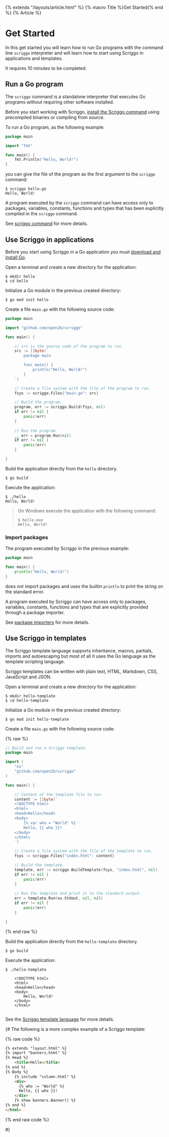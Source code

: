 {% extends "/layouts/article.html" %}
{% macro Title %}Get Started{% end %}
{% Article %}

# Get Started

In this get started you will learn how to run Go programs with the command line `scriggo` interpreter and will learn how
to start using Scriggo in applications and templates. 

It requires 10 minutes to be completed.

## Run a Go program

The `scriggo` command is a standalone interpreter that executes Go programs without requiring other software installed. 

Before you start working with Scriggo, <a href="/install">install the Scriggo command</a> using precompiled binaries or compiling from source.

To run a Go program, as the following example:

```go
package main

import "fmt"

func main() {
    fmt.Println("Hello, World!")    
}
```

you can give the file of the program as the first argument to the `scriggo` command:

```
$ scriggo hello.go
Hello, World!
```  

A program executed by the `scriggo` command can have access only to packages, variables, constants, functions and types
that has been explicitly compiled in the `scriggo` command.

See <a href="/scriggo-command">scriggo command</a> for more details.

## Use Scriggo in applications

Before you start using Scriggo in a Go application you must <a href="https://golang.org/dl/">download and install Go</a>.

Open a terminal and create a new directory for the application: 

```
$ mkdir hello
$ cd hello
```

Initialize a Go module in the previous created directory:

```
$ go mod init hello
```

Create a file `main.go` with the following source code: 

```go
package main

import "github.com/open2b/scriggo"

func main() {

    // src is the source code of the program to run.
    src := []byte(`
        package main

        func main() {
            println("Hello, World!")
        }
    `)

    // Create a file system with the file of the program to run.
    fsys := scriggo.Files{"main.go": src}

    // Build the program.
    program, err := scriggo.Build(fsys, nil)
    if err != nil {
        panic(err)
    }
 
    // Run the program.
    _, err = program.Run(nil)
    if err != nil {
        panic(err)
    }

}
```

Build the application directly from the `hello` directory.

```
$ go build
```

Execute the application:

```
$ ./hello
Hello, World!
```

> On Windows execute the application with the following command:
> ```
> $ hello.exe
> Hello, World!
> ``` 

### Import packages

The program executed by Scriggo in the previous example:

```go
package main

func main() {
    println("Hello, World!")
}
```

does not import packages and uses the builtin `println` to print the string on the standard error.

A program executed by Scriggo can have access only to packages, variables, constants, functions and types that are
explicitly provided through a package importer.

See <a href="/package-importers">package importers</a> for more details.

## Use Scriggo in templates

The Scriggo template language supports inheritance, macros, partials, imports and autoescaping but most of all
it uses the Go language as the template scripting language. 

Scriggo templates can be written with plain text, HTML, Markdown, CSS, JavaScript and JSON.

Open a terminal and create a new directory for the application: 

```
$ mkdir hello-template
$ cd hello-template
```

Initialize a Go module in the previous created directory:

```
$ go mod init hello-template
```

Create a file `main.go` with the following source code:

{% raw %}
```go
// Build and run a Scriggo template.
package main

import (
    "os"
    "github.com/open2b/scriggo"
)

func main() {

    // Content of the template file to run.
    content := []byte(`
    <!DOCTYPE html>
    <html>
    <head>Hello</head> 
    <body>
        {% var who = "World" %}
        Hello, {{ who }}!
    </body>
    </html>
    `)

    // Create a file system with the file of the template to run.
    fsys := scriggo.Files{"index.html": content}

    // Build the template.
    template, err := scriggo.BuildTemplate(fsys, "index.html", nil)
    if err != nil {
        panic(err)
    }
 
    // Run the template and print it to the standard output.
    err = template.Run(os.Stdout, nil, nil)
    if err != nil {
        panic(err)
    }

}
```
{% end raw %}

Build the application directly from the `hello-template` directory.

```
$ go build
```

Execute the application:

```
$ ./hello-template

    <!DOCTYPE html>
    <html>
    <head>Hello</head> 
    <body>
        Hello, World!
    </body>
    </html>
 
```

See the <a href="/template">Scriggo template language</a> for more details.

{#
The following is a more complex example of a Scriggo template:

{% raw code %}
```html
{% extends "layout.html" %}
{% import "banners.html" %}
{% Head %}
    <title>Hello</title>
{% end %}
{% Body %}
    {% include "column.html" %} 
    <div>
      {% who := "World" %}
      Hello, {{ who }}!
    </div>
    {% show banners.Banner() %}
{% end %}
</html>
 ```
{% end raw code %}

#}